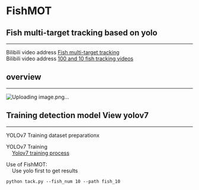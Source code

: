 # FishMOT
## Fish multi-target tracking based on yolo

---
Bilibili video address [Fish multi-target tracking](https://www.bilibili.com/video/BV1Ap4y1n7XW/)<br>
Bilibili video address [100 and 10 fish tracking videos](https://www.bilibili.com/video/BV1SV411T7r9/)
## overview

---
![Uploading image.png…]()


## Training detection model View yolov7

---
YOLOv7 Training dataset preparationx

YOLOv7 Training<br>
&nbsp;&nbsp;&nbsp;&nbsp;[Yolov7 training process](https://github.com/WongKinYiu/yolov7)

Use of FishMOT:<br>
&nbsp;&nbsp;&nbsp;&nbsp;Use yolo first to get results
```commandline
python tack.py --fish_num 10 --path fish_10
```
    
